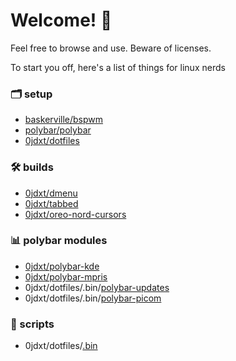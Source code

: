 # Welcome! 👋

Feel free to browse and use. Beware of licenses.

To start you off, here's a list of things for linux nerds

### :card_index_dividers: setup
* [baskerville/bspwm](https://github.com/baskerville/bspwm)
* [polybar/polybar](https://github.com/polybar/polybar)
* [0jdxt/dotfiles](https://github.com/0jdxt/dotfiles)
### :hammer_and_wrench: builds
* [0jdxt/dmenu](https://github.com/0jdxt/dmenu)
* [0jdxt/tabbed](https://github.com/0jdxt/tabbed)
* [0jdxt/oreo-nord-cursors](https://github.com/0jdxt/oreo-nord-cursors)
### :bar_chart: polybar modules
* [0jdxt/polybar-kde](https://github.com/0jdxt/polybar-kde)
* [0jdxt/polybar-mpris](https://github.com/0jdxt/polybar-mpris)
* 0jdxt/dotfiles/.bin/[polybar-updates](https://github.com/0jdxt/dotfiles/tree/master/.bin/polybar-updates)
* 0jdxt/dotfiles/.bin/[polybar-picom](https://github.com/0jdxt/dotfiles/tree/master/.bin/polybar-picom)
### :toolbox: scripts
* 0jdxt/dotfiles/[.bin](https://github.com/0jdxt/dotfiles/tree/master/.bin)
